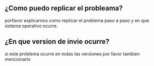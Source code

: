 ## ¿Como puedo replicar el probleama?

porfavor explicarnos como replicar el problema paso a paso y en que sistema operativo ocurre.

## ¿En que version de invie ocurre?
si este problema ocurre en todas las versiones por favor tambien mencionarlo
